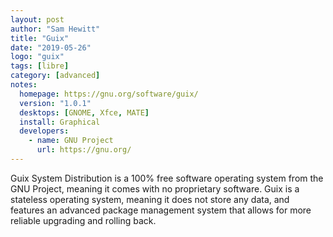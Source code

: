 ```yaml
---
layout: post
author: "Sam Hewitt"
title: "Guix"
date: "2019-05-26"
logo: "guix"
tags: [libre]
category: [advanced]
notes:
  homepage: https://gnu.org/software/guix/
  version: "1.0.1"
  desktops: [GNOME, Xfce, MATE]
  install: Graphical
  developers:
    - name: GNU Project
      url: https://gnu.org/
---
```


Guix System Distribution is a 100% free software operating system from the GNU Project, meaning it comes with no proprietary software. Guix is a stateless operating system, meaning it does not store any data, and features an advanced package management system that allows for more reliable upgrading and rolling back.